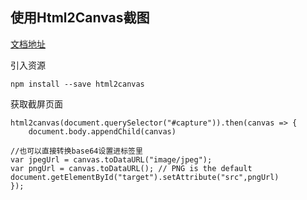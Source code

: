 ## 使用Html2Canvas截图

[文档地址](https://html2canvas.hertzen.com/)

引入资源
```
npm install --save html2canvas
```

获取截屏页面
```
html2canvas(document.querySelector("#capture")).then(canvas => {
    document.body.appendChild(canvas)

//也可以直接转换base64设置进标签里
var jpegUrl = canvas.toDataURL("image/jpeg");
var pngUrl = canvas.toDataURL(); // PNG is the default
document.getElementById("target").setAttribute("src",pngUrl)
});
```